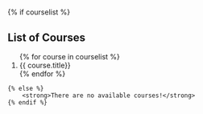 # <!DOCTYPE html>
<html>
<head lang="en">
    <meta charset="UTF-8">
    <title>Course Listing APP</title>
</head>

<body>
    {% if courselist %}
        <h2>List of Courses</h2>
        <ol>
            {% for course  in courselist %}
                <li> {{ course.title}} </li>                    
            {% endfor %}
        </ol>

    {% else %}
        <strong>There are no available courses!</strong>
    {% endif %}
</body>
</html>

